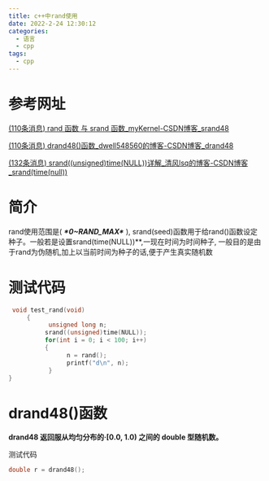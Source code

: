 ```yaml
---
title: c++中rand使用
date: 2022-2-24 12:30:12
categories:
  - 语言
  - cpp
tags:
  - cpp
---
```


# 参考网址

 [(110条消息) rand 函数 与 srand 函数_myKernel-CSDN博客_srand48](https://blog.csdn.net/cnmilan/article/details/7103786) 

 [(110条消息) drand48()函数_dwell548560的博客-CSDN博客_drand48](https://blog.csdn.net/dwell548560/article/details/116794540)

 [(132条消息) srand((unsigned)time(NULL))详解_清风lsq的博客-CSDN博客_srand(time(null))](https://blog.csdn.net/jx232515/article/details/51510336?ops_request_misc=%7B%22request%5Fid%22%3A%22165214478616780366576292%22%2C%22scm%22%3A%2220140713.130102334.pc%5Fall.%22%7D&request_id=165214478616780366576292&biz_id=0&utm_medium=distribute.pc_search_result.none-task-blog-2~all~first_rank_ecpm_v1~rank_v31_ecpm-1-51510336-null-null.142^v9^pc_search_result_cache,157^v4^control&utm_term=srand((unsigned)time(nullptr))&spm=1018.2226.3001.4187) 

# 简介

rand使用范围是( ***\*0~RAND_MAX\**** ), srand(seed)函数用于给rand()函数设定种子。一般若是设置srand(time(NULL))**,一现在时间为时间种子, 一般目的是由于rand为伪随机,加上以当前时间为种子的话,便于产生真实随机数

# 测试代码

```c++
 void test_rand(void)
     {
           unsigned long n;
          srand((unsigned)time(NULL));
          for(int i = 0; i < 100; i++)
          {
                n = rand();
                printf("d\n", n);
           }
}
```

# drand48()函数

 **drand48 返回服从均匀分布的·[0.0, 1.0) 之间的 double 型随机数。** 

测试代码

```c++
double r = drand48();
```

